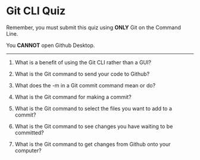 # Git CLI Quiz

Remember, you must submit this quiz using __ONLY__ Git on the Command Line. 

You __CANNOT__ open Github Desktop.

---

1. What is a benefit of using the Git CLI rather than a GUI?

<!-- Write your answer here 
1. You feel comfortable everywhere
2.Fully utilizing Git
3.Git CLI gives you the power of the command line
4.Git CLI enables easier automation & deployment


-->

2. What is the Git command to send your code to Github?

<!-- Write your answer here 
git push origin main

-->

3. What does the -m in a Git commit command mean or do?

<!-- Write your answer here 
 means message
-->

4. What is the Git command for making a commit?

<!-- Write your answer here
git commit
 -->

5. What is the Git command to select the files you want to add to a commit?

<!-- Write your answer here 
git commit -a
git commit add <filename>
-->

6. What is the Git command to see changes you have waiting to be committed?

<!-- Write your answer here 
git status
-->

7. What is the Git command to get changes from Github onto your computer?

<!-- Write your answer here 
git pull
-->
